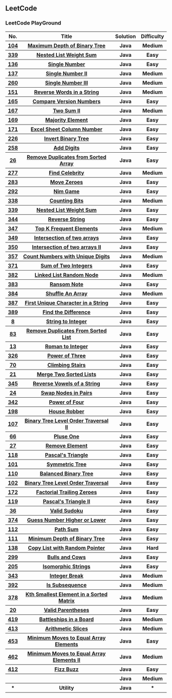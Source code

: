 <h2>LeetCode</h2>

<h3>LeetCode PlayGround</h3>

<table>

<tr>
  <th>No.</th>
  <th>Title</th>
  <th>Solution</th>
  <th>Difficulty</th>
</tr>
<tr>
  <th><a href="https://leetcode.com/problems/maximum-depth-of-binary-tree/">104</a></th>
  <th><a href="https://github.com/HUAZHEYINy/Algorithm_Problems/tree/master/src/No_104_Maximum_Depth_of_Binary_Tree">Maximum Depth of Binary Tree</a></th>
  <th>Java</th>
  <th>Medium</th>
</tr>

<tr>
  <th><a href="https://leetcode.com/problemset/algorithms/">339</a></th>
  <th><a href="https://github.com/HUAZHEYINy/Algorithm_Problems/tree/master/src/No_339_Nested_List_Weight_Sum">Nested List Weight Sum</a></th>
  <th>Java</th>
  <th>Easy</th>
</tr>

<tr>
  <th><a href="https://leetcode.com/problems/single-number/">136</a></th>
  <th><a href="https://github.com/HUAZHEYINy/Algorithm_Problems/tree/master/src/No_136_Single_Number">Single Number</a></th>
  <th>Java</th>
  <th>Easy</th>
</tr>


<tr>
  <th><a href="https://leetcode.com/problems/single-number-ii/">137</a></th>
  <th><a href="https://github.com/HUAZHEYINy/Algorithm_Problems/tree/master/src/No_137_Single_Number_II">Single Number II</a></th>
  <th>Java</th>
  <th>Medium</th>
</tr>

<tr>
  <th><a href="https://leetcode.com/problems/single-number-iii/">260</a></th>
  <th><a href="https://github.com/HUAZHEYINy/Algorithm_Problems/tree/master/src/No_260_Single_Number_III">Single Number III</a></th>
  <th>Java</th>
  <th>Medium</th>
</tr>


<tr>
  <th><a href="https://leetcode.com/problems/reverse-words-in-a-string/">151</a></th>
  <th><a href="https://github.com/HUAZHEYINy/Algorithm_Problems/tree/master/src/No_151_Reverse_Words_in_a_String">Reverse Words in a String</a></th>
  <th>Java</th>
  <th>Medium</th>
</tr>

<tr>
  <th><a href="https://leetcode.com/problems/compare-version-numbers/">165</a></th>
  <th><a href="https://github.com/HUAZHEYINy/Algorithm_Problems/tree/master/src/No_165_Compare_Version_Numbers">Compare Version Numbers</a></th>
  <th>Java</th>
  <th>Easy</th>
</tr>


<tr>
  <th><a href="https://leetcode.com/problems/two-sum-ii-input-array-is-sorted/">167</a></th>
  <th><a href="https://github.com/HUAZHEYINy/Algorithm_Problems/tree/master/src/No_167_Two_Sum_II">Two Sum II</a></th>
  <th>Java</th>
  <th>Medium</th>
</tr>

<tr>
  <th><a href="https://github.com/HUAZHEYINy/Algorithm_Problems/tree/master/src/No_169_Majority_Element">169</a></th>
  <th><a href="https://leetcode.com/problems/majority-element/">Majority Element</a></th>
  <th>Java</th>
  <th>Easy</th>
</tr>

<tr>
  <th><a href="https://leetcode.com/problems/excel-sheet-column-number/">171</a></th>
  <th><a href="https://github.com/HUAZHEYINy/Algorithm_Problems/tree/master/src/No_171_Excel_Sheet_Column_Number">Excel Sheet Column Number</a></th>
  <th>Java</th>
  <th>Easy</th>
</tr>

<tr>
  <th><a href="https://leetcode.com/problems/invert-binary-tree/">226</a></th>
  <th><a href="https://github.com/HUAZHEYINy/Algorithm_Problems/tree/master/src/No_226_Invert_Binary_Tree">Invert Binary Tree</a></th>
  <th>Java</th>
  <th>Easy</th>
</tr>

<tr>
  <th><a href="https://leetcode.com/problems/add-digits/">258</a></th>
  <th><a href="https://github.com/HUAZHEYINy/Algorithm_Problems/tree/master/src/No_258_Add_Digits">Add Digits</a></th>
  <th>Java</th>
  <th>Easy</th>
</tr>

<tr>
  <th><a href="https://leetcode.com/problems/remove-duplicates-from-sorted-array/">26</a></th>
  <th><a href="https://github.com/HUAZHEYINy/Algorithm_Problems/tree/master/src/No_26_Remove_Duplicates_from_Sorted_Array">Remove Duplicates from Sorted Array</a></th>
  <th>Java</th>
  <th>Easy</th>
</tr>

<tr>
  <th><a href="https://leetcode.com/problemset/algorithms/">277</a></th>
  <th><a href="">Find Celebrity</a></th>
  <th>Java</th>
  <th>Medium</th>
</tr>

<tr>
  <th><a href="https://leetcode.com/problems/move-zeroes/">283</a></th>
  <th><a href="https://github.com/HUAZHEYINy/Algorithm_Problems/tree/master/src/No_283_Move_Zeroes">Move Zeroes</a></th>
  <th>Java</th>
  <th>Easy</th>
</tr>

<tr>
  <th><a href="https://leetcode.com/problems/nim-game/">292</a></th>
  <th><a href="https://github.com/HUAZHEYINy/Algorithm_Problems/tree/master/src/No_292_Nim_Game">Nim Game</a></th>
  <th>Java</th>
  <th>Easy</th>
</tr>

<tr>
  <th><a href="https://leetcode.com/problems/counting-bits/">338</a></th>
  <th><a href="https://github.com/HUAZHEYINy/Algorithm_Problems/tree/master/src/No_338_Counting_Bits">Counting Bits</a></th>
  <th>Java</th>
  <th>Medium</th>
</tr>


<tr>
  <th><a href="https://leetcode.com/problemset/algorithms/">339</a></th>
  <th><a href="https://github.com/HUAZHEYINy/Algorithm_Problems/tree/master/src/No_339_Nested_List_Weight_Sum">Nested List Weight Sum</a></th>
  <th>Java</th>
  <th>Easy</th>
</tr>

<tr>
  <th><a href="https://leetcode.com/problems/reverse-string/">344</a></th>
  <th><a href="https://github.com/HUAZHEYINy/Algorithm_Problems/tree/master/src/No_344_Reverse_String">Reverse String</a></th>
  <th>Java</th>
  <th>Easy</th>
</tr>


<tr>
  <th><a href="https://leetcode.com/problems/top-k-frequent-elements/">347</a></th>
  <th><a href="https://github.com/HUAZHEYINy/Algorithm_Problems/tree/master/src/No_347_Top_K_Frequent_Elements">Top K Frequent Elements</a></th>
  <th>Java</th>
  <th>Medium</th>
</tr>

<tr>
  <th><a href="https://leetcode.com/problems/intersection-of-two-arrays/">349</a></th>
  <th><a href="https://github.com/HUAZHEYINy/Algorithm_Problems/tree/master/src/No_349_Interesection_of_Two_Arrays">Intersection of two arrays</a></th>
  <th>Java</th>
  <th>Easy</th>
</tr>

<tr>
  <th><a href="https://leetcode.com/problems/intersection-of-two-arrays-ii/">350</a></th>
  <th><a href="https://github.com/HUAZHEYINy/Algorithm_Problems/tree/master/src/No_350_Intersection_of_Two_Arrays_II">Intersection of two arrays II</a></th>
  <th>Java</th>
  <th>Easy</th>
</tr>

<tr>
  <th><a href="https://leetcode.com/problems/count-numbers-with-unique-digits/">357</a></th>
  <th><a href="https://github.com/HUAZHEYINy/Algorithm_Problems/tree/master/src/No_357_Count_Numbers_with_Unique_Digits">Count Numbers with Unique Digits</a></th>
  <th>Java</th>
  <th>Medium</th>
</tr>

<tr>
  <th><a href="https://leetcode.com/problems/sum-of-two-integers/">371</a></th>
  <th><a href="https://github.com/HUAZHEYINy/Algorithm_Problems/tree/master/src/No_371_Sum_of_Two_Integers">Sum of Two Integers</a></th>
  <th>Java</th>
  <th>Easy</th>
</tr>

<tr>
  <th><a href="https://leetcode.com/problems/linked-list-random-node/">382</a></th>
  <th><a href="https://github.com/HUAZHEYINy/Algorithm_Problems/tree/master/src/No_382_Linked_List_Random_Node">Linked List Random Node</a></th>
  <th>Java</th>
  <th>Medium</th>
</tr>

<tr>
  <th><a href="https://leetcode.com/problems/ransom-note/">383</a></th>
  <th><a href="https://github.com/HUAZHEYINy/Algorithm_Problems/tree/master/src/No_383_Ransom_Note">Ransom Note</a></th>
  <th>Java</th>
  <th>Easy</th>
</tr>
<tr>
  <th><a href="https://leetcode.com/problems/shuffle-an-array/">384</a></th>
  <th><a href="https://github.com/HUAZHEYINy/Algorithm_Problems/tree/master/src/No_384_Shuffle_An_Array">Shuffle An Array</a></th>
  <th>Java</th>
  <th>Medium</th>
</tr>

<tr>
  <th><a href="https://leetcode.com/problems/first-unique-character-in-a-string/">387</a></th>
  <th><a href="https://github.com/HUAZHEYINy/Algorithm_Problems/tree/master/src/No_387_First_Unique_Character_in_a_String">First Unique Character in a String</a></th>
  <th>Java</th>
  <th>Easy</th>
</tr>

<tr>
  <th><a href="https://leetcode.com/problems/find-the-difference/">389</a></th>
  <th><a href="https://github.com/HUAZHEYINy/Algorithm_Problems/tree/master/src/No_389_Find_the_Difference">Find the Difference</a></th>
  <th>Java</th>
  <th>Easy</th>
</tr>
<tr>
  <th><a href="https://leetcode.com/problems/string-to-integer-atoi/">8</a></th>
  <th><a href="https://github.com/HUAZHEYINy/Algorithm_Problems/tree/master/src/No_8_String_to_Integer">String to Integer</a></th>
  <th>Java</th>
  <th>Easy</th>
</tr>
<tr>
  <th><a href="https://leetcode.com/problems/remove-duplicates-from-sorted-list/">83</a></th>
  <th><a href="https://github.com/HUAZHEYINy/Algorithm_Problems/tree/master/src/No_8_String_to_Integer">Remove Duplicates From Sorted List</a></th>
  <th>Java</th>
  <th>Easy</th>
</tr>
<tr>
  <th><a href="https://leetcode.com/problems/roman-to-integer/">13</a></th>
  <th><a href="https://github.com/HUAZHEYINy/Algorithm_Problems/tree/master/src/No_13_Roman_to_Integer">Roman to Integer</a></th>
  <th>Java</th>
  <th>Easy</th>
</tr>


<tr>
  <th><a href="https://leetcode.com/problems/power-of-three/">326</a></th>
  <th><a href="https://github.com/HUAZHEYINy/Algorithm_Problems/tree/master/src/No_326_Power_of_Three">Power of Three</a></th>
  <th>Java</th>
  <th>Easy</th>
</tr>

<tr>
  <th><a href="https://leetcode.com/problems/climbing-stairs/">70</a></th>
  <th><a href="https://github.com/HUAZHEYINy/Algorithm_Problems/tree/master/src/No_70_Climbing_Stairs">Climbing Stairs</a></th>
  <th>Java</th>
  <th>Easy</th>
</tr>

<tr>
 <th><a href="https://leetcode.com/problems/merge-two-sorted-lists/">21</a></th>
	<th><a href="https://github.com/HUAZHEYINy/Algorithm_Problems/tree/master/src/No_21_Merge_Two_Sorted_Lists">Merge Two Sorted Lists</a></th>
	<th>Java</th>
	<th>Easy</th>
</tr>

<tr>
  <th><a href="https://leetcode.com/problems/reverse-vowels-of-a-string/">345</a></th>
  <th><a href="https://github.com/HUAZHEYINy/Algorithm_Problems/tree/master/src/No_345_Reverse_Vowels_of_a_String">Reverse Vowels of a String</a></th>
  <th>Java</th>
  <th>Easy</th>
</tr>

<tr>
  <th><a href="https://leetcode.com/problems/swap-nodes-in-pairs/">24</a></th>
  <th><a href="https://github.com/HUAZHEYINy/Algorithm_Problems/tree/master/src/No_342_Power_of_Four">Swap Nodes in Pairs</a></th>
  <th>Java</th>
  <th>Easy</th>
</tr>


<tr>
  <th><a href="https://leetcode.com/problems/power-of-four/">342</a></th>
  <th><a href="https://github.com/HUAZHEYINy/Algorithm_Problems/tree/master/src/No_342_Power_of_Four">Power of Four</a></th>
  <th>Java</th>
  <th>Easy</th>
</tr>


<tr>
  <th><a href="https://leetcode.com/problems/house-robber/">198</a></th>
  <th><a href="https://github.com/HUAZHEYINy/Algorithm_Problems/tree/master/src/No_198_House_Robber">House Robber</a></th>
  <th>Java</th>
  <th>Easy</th>
</tr>

<tr>
  <th><a href="https://leetcode.com/problems/binary-tree-level-order-traversal-ii/">107</a></th>
  <th><a href="https://github.com/HUAZHEYINy/Algorithm_Problems/tree/master/src/No_107_Binary_Tree_Level_Order_Traversal_II">Binary Tree Level Order Traversal  II</a></th>
  <th>Java</th>
  <th>Easy</th>
</tr>

<tr>
  <th><a href="https://leetcode.com/problems/plus-one/">66</a></th>
  <th><a href="https://github.com/HUAZHEYINy/Algorithm_Problems/tree/master/src/No_66_Plus_One">Pluse One</a></th>
  <th>Java</th>
  <th>Easy</th>
</tr>


<tr>
  <th><a href="https://leetcode.com/problems/remove-element/">27</a></th>
  <th><a href="https://github.com/HUAZHEYINy/Algorithm_Problems/tree/master/src/No_27_Remove_Element">Remove Element</a></th>
  <th>Java</th>
  <th>Easy</th>
</tr>


<tr>
  <th><a href="https://leetcode.com/problems/pascals-triangle/">118</a></th>
  <th><a href="https://github.com/HUAZHEYINy/Algorithm_Problems/tree/master/src/No_118_Pascal_Triangle">Pascal's Triangle</a></th>
  <th>Java</th>
  <th>Easy</th>
</tr>
<tr>
  <th><a href="https://leetcode.com/problems/symmetric-tree/">101</a></th>
  <th><a href="https://github.com/HUAZHEYINy/Algorithm_Problems/tree/master/src/No_101_Symmetric_Tree">Symmetric Tree</a></th>
  <th>Java</th>
  <th>Easy</th>
</tr>

<tr>
  <th><a href="https://leetcode.com/problems/balanced-binary-tree/">110</a></th>
  <th><a href="https://github.com/HUAZHEYINy/Algorithm_Problems/tree/master/src/No_110_Balanced_Binary_Tree">Balanced Binary Tree</a></th>
  <th>Java</th>
  <th>Easy</th>
</tr>


<tr>
  <th><a href="https://leetcode.com/problems/binary-tree-level-order-traversal/">102</a></th>
  <th><a href="https://github.com/HUAZHEYINy/Algorithm_Problems/tree/master/src/No_102_Binary_Tree_Level_Order_Traversal">Binary Tree Level Order Traversal</a></th>
  <th>Java</th>
  <th>Easy</th>
</tr>


<tr>
  <th><a href="https://leetcode.com/problems/factorial-trailing-zeroes/">172</a></th>
  <th><a href="https://github.com/HUAZHEYINy/Algorithm_Problems/tree/master/src/No_172_Factorial_Trailing_Zeroes">Factorial Trailing Zeroes</a></th>
  <th>Java</th>
  <th>Easy</th>
</tr>

<tr>
  <th><a href="https://leetcode.com/problems/pascals-triangle-ii/">119</a></th>
  <th><a href="https://github.com/HUAZHEYINy/Algorithm_Problems/tree/master/src/No_119_Pascal_Transgle_II">Pascal's Triangle II</a></th>
  <th>Java</th>
  <th>Easy</th>
</tr>

<tr>
  <th><a href="https://leetcode.com/problems/valid-sudoku/">36</a></th>
  <th><a href="https://github.com/HUAZHEYINy/Algorithm_Problems/tree/master/src/No_36_Valid_Sudoku">Valid Sudoku</a></th>
  <th>Java</th>
  <th>Easy</th>
</tr>

<tr>
  <th><a href="https://leetcode.com/problems/guess-number-higher-or-lower/">374</a></th>
  <th><a href="https://github.com/HUAZHEYINy/Algorithm_Problems/tree/master/src/No_374_Guess_Number_Higher_or_Lower">Guess Number Higher or Lower</a></th>
  <th>Java</th>
  <th>Easy</th>
</tr>

<tr>
  <th><a href="https://leetcode.com/problems/path-sum/">112</a></th>
  <th><a href="https://github.com/HUAZHEYINy/Algorithm_Problems/tree/master/src/No_112_Path_Sum">Path Sum</a></th>
  <th>Java</th>
  <th>Easy</th>
</tr>

<tr>
  <th><a href="https://leetcode.com/problems/minimum-depth-of-binary-tree/">111</a></th>
  <th><a href="https://github.com/HUAZHEYINy/Algorithm_Problems/tree/master/src/No_111_Minimum_Depth_of_Binary_Tree">Minimum Depth of Binary Tree</a></th>
  <th>Java</th>
  <th>Easy</th>
</tr>

<tr>
  <th><a href="https://leetcode.com/problems/copy-list-with-random-pointer/">138</a></th>
  <th><a href="https://github.com/HUAZHEYINy/Algorithm_Problems/tree/master/src/No_138_Copy_List_With_Random_Pointer">Copy List with Random Pointer</a></th>
  <th>Java</th>
  <th>Hard</th>
</tr>

<tr>
  <th><a href="https://leetcode.com/problems/bulls-and-cows/">299</a></th>
  <th><a href="https://github.com/HUAZHEYINy/Algorithm_Problems/tree/master/src/No_299_Bulls_and_Cows">Bulls and Cows</a></th>
  <th>Java</th>
  <th>Easy</th>
</tr>

<tr>
  <th><a href="https://leetcode.com/problems/isomorphic-strings/">205</a></th>
  <th><a href="https://github.com/HUAZHEYINy/Algorithm_Problems/tree/master/src/No_205_Isomorphic_Strings">Isomorphic Strings</a></th>
  <th>Java</th>
  <th>Easy</th>
</tr>



<tr>
  <th><a href="https://leetcode.com/problems/integer-break/">343</a></th>
  <th><a href="https://github.com/HUAZHEYINy/Algorithm_Problems/tree/master/src/No_343_Integer_Break">Integer Break</a></th>
  <th>Java</th>
  <th>Medium</th>
</tr>

<tr>
  <th><a href="https://leetcode.com/problems/is-subsequence/">392</a></th>
  <th><a href="https://github.com/HUAZHEYINy/Algorithm_Problems/tree/master/src/No_392_Is_Subsequence">Is Subsequence</a></th>
  <th>Java</th>
  <th>Medium</th>
</tr>

<tr>
  <th><a href="https://leetcode.com/problems/kth-smallest-element-in-a-sorted-matrix/">378</a></th>
  <th><a href="https://github.com/HUAZHEYINy/Algorithm_Problems/tree/master/src/No_378_Kth_Smallest_Element_in_a_Sorted_Matrix">Kth Smallest Element in a Sorted Matrix</a></th>
  <th>Java</th>
  <th>Medium</th>
</tr>

<tr>
  <th><a href="https://leetcode.com/problems/valid-parentheses/">20</a></th>
  <th><a href="https://github.com/HUAZHEYINy/Algorithm_Problems/tree/master/src/No_20_Valid_Parentheses">Valid Parentheses</a></th>
  <th>Java</th>
  <th>Easy</th>
</tr>

<tr>
  <th><a href="https://leetcode.com/problems/battleships-in-a-board/">419</a></th>
  <th><a href="https://github.com/HUAZHEYINy/Algorithm_Problems/tree/master/src/No_419_Battleships_in_a_Board">Battleships in a Board</a></th>
  <th>Java</th>
  <th>Medium</th>
</tr>

<tr>
  <th><a href="https://leetcode.com/problems/arithmetic-slices/">413</a></th>
  <th><a href="https://github.com/HUAZHEYINy/Algorithm_Problems/tree/master/src/No_413_Arithmetic_Slices">Arithmetic Slices</a></th>
  <th>Java</th>
  <th>Medium</th>
</tr>

<tr>
  <th><a href="https://leetcode.com/problems/minimum-moves-to-equal-array-elements/">453</a></th>
  <th><a href="https://github.com/HUAZHEYINy/Algorithm_Problems/tree/master/src/No_453_Minumum_Moves_to_Equal_Array_Elements">Minimum Moves to Equal Array Elements</a></th>
  <th>Java</th>
  <th>Easy</th>
</tr>


<tr>
  <th><a href="https://leetcode.com/problems/minimum-moves-to-equal-array-elements-ii/">462</a></th>
  <th><a href="https://github.com/HUAZHEYINy/Algorithm_Problems/tree/master/src/No_462_Minimum_Moves_to_Equal_Array_Elements_II"> Minimum Moves to Equal Array Elements II</a></th>
  <th>Java</th>
  <th>Medium</th>
</tr>

<tr>
  <th><a href="https://leetcode.com/problems/fizz-buzz/">412</a></th>
  <th><a href="https://github.com/HUAZHEYINy/Algorithm_Problems/tree/master/src/No_412_Fizz_Buzz">Fizz Buzz</a></th>
  <th>Java</th>
  <th>Easy</th>
</tr>

<tr>
  <th><a href=""></a></th>
  <th><a href="https://github.com/HUAZHEYINy/Algorithm_Problems/tree/master/src/"></a></th>
  <th>Java</th>
  <th>Medium</th>
</tr>

<tr>
  <th>*</th>
  <th>Utility</th>
  <th>Java</th>
  <th>*</th>
</tr>


</table>
